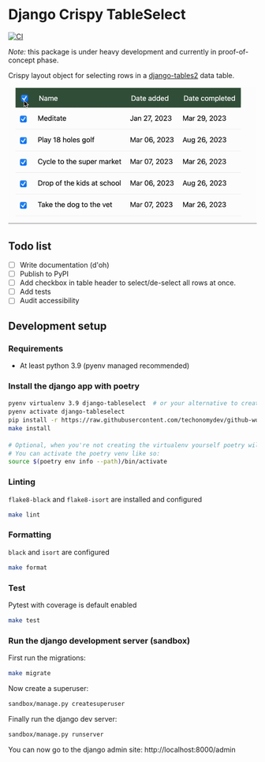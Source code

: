 # Django Crispy TableSelect
[![CI](https://github.com/techonomydev/django-tableselect/actions/workflows/ci.yml/badge.svg)](https://github.com/techonomydev/django-tableselect/actions/workflows/ci.yml)

*Note:* this package is under heavy development and currently in proof-of-concept phase.

Crispy layout object for selecting rows in a [django-tables2](https://github.com/jieter/django-tables2/) data table.

<center>
    <img width="900" src="./docs/images/demo.gif" alt="Animation showing a table with rows that are selected all at once and then unchecked one-by-one.">
</center>

## Todo list

- [ ] Write documentation (d'oh)
- [ ] Publish to PyPI
- [ ] Add checkbox in table header to select/de-select all rows at once.
- [ ] Add tests
- [ ] Audit accessibility

## Development setup

### Requirements
- At least python 3.9 (pyenv managed recommended)


### Install the django app with poetry
```bash
pyenv virtualenv 3.9 django-tableselect  # or your alternative to create a venv
pyenv activate django-tableselect
pip install -r https://raw.githubusercontent.com/techonomydev/github-workflows/master/bootstrap-requirements.txt
make install

# Optional, when you're not creating the virtualenv yourself poetry will do it for you.
# You can activate the poetry venv like so:
source $(poetry env info --path)/bin/activate
```

### Linting
`flake8-black` and `flake8-isort` are installed and configured
```bash
make lint
```

### Formatting
`black` and `isort` are configured
```bash
make format
```


### Test
Pytest with coverage is default enabled
```bash
make test
```

### Run the django development server (sandbox)
First run the migrations:
```bash
make migrate
```

Now create a superuser:
```bash
sandbox/manage.py createsuperuser
```

Finally run the django dev server:
```bash
sandbox/manage.py runserver
```

You can now go to the django admin site: http://localhost:8000/admin
